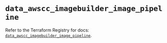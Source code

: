 # `data_awscc_imagebuilder_image_pipeline`

Refer to the Terraform Registry for docs: [`data_awscc_imagebuilder_image_pipeline`](https://registry.terraform.io/providers/hashicorp/awscc/0.70.0/docs/data-sources/imagebuilder_image_pipeline).
